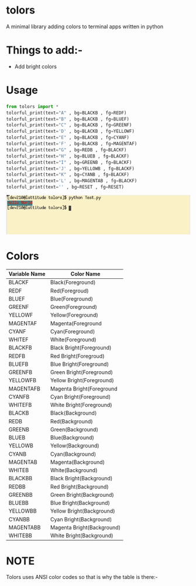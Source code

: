 # tolors
A minimal library adding colors to terminal apps written in python

# Things to add:-

- Add bright colors

# Usage

```python
from tolors import *
tolorful_print(text="A" , bg=BLACKB , fg=REDF)
tolorful_print(text="B" , bg=BLACKB , fg=BLUEF)
tolorful_print(text="C" , bg=BLACKB , fg=GREENF)
tolorful_print(text='D' , bg=BLACKB , fg=YELLOWF)
tolorful_print(text="E" , bg=BLACKB , fg=CYANF)
tolorful_print(text='F' , bg=BLACKB , fg=MAGENTAF)
tolorful_print(text="G" , bg=REDB , fg=BLACKF)
tolorful_print(text="H" , bg=BLUEB , fg=BLACKF)
tolorful_print(text="I" , bg=GREENB , fg=BLACKF)
tolorful_print(text='J' , bg=YELLOWB , fg=BLACKF)
tolorful_print(text="K" , bg=CYANB , fg=BLACKF)
tolorful_print(text='L' , bg=MAGENTAB , fg=BLACKF)
tolorful_print(text='' , bg=RESET , fg=RESET)
```

![master](src/test.png)

# Colors

| Variable Name    | Color Name |
| ----------- | ----------- |
| BLACKF    | Black(Foreground) 
| REDF   | Red(Foregroud)  |
| BLUEF   | Blue(Foreground)       |
| GREENF   | Green(Foreground)   |
| YELLOWF   | Yellow(Foreground)       |
| MAGENTAF   | Magenta(Foreground        |
| CYANF   | Cyan(Foreground)       |
| WHITEF   | White(Foreground)        |
| BLACKFB    | Black Bright(Foreground) 
| REDFB   | Red Bright(Foregroud)  |
| BLUEFB   | Blue Bright(Foreground)       |
| GREENFB   | Green Bright(Foreground)   |
| YELLOWFB   | Yellow Bright(Foreground)       |
| MAGENTAFB   | Magenta Bright(Foreground        |
| CYANFB   | Cyan Bright(Foreground)       |
| WHITEFB   | White Bright(Foreground)        |
| BLACKB  | Black(Background)       |
| REDB   | Red(Background)        |
| GREENB   | Green(Background)        |
| BLUEB  | Blue(Background)     |
| YELLOWB   | Yellow(Background)        |
| CYANB   | Cyan(Background)        |
| MAGENTAB  | Magenta(Background)        |
| WHITEB  | White(Background)        |
| BLACKBB  | Black Bright(Background)       |
| REDBB   | Red Bright(Background)        |
| GREENBB   | Green Bright(Background)        |
| BLUEBB  | Blue Bright(Background)     |
| YELLOWBB   | Yellow Bright(Background)        |
| CYANBB   | Cyan Bright(Background)        |
| MAGENTABB  | Magenta Bright(Background)        |
| WHITEBB  | White Bright(Background)        |

# NOTE

Tolors uses ANSI color codes so that is why the table is there:-
